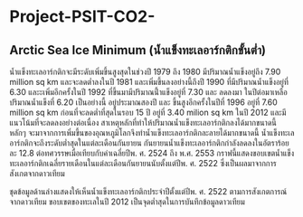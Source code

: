 # Project-PSIT-CO2-

Arctic Sea Ice Minimum (น้ำแข็งทะเลอาร์กติกขั้นต่ำ)
-----------------------

   น้ำแข็งทะเลอาร์กติกจะมีระดับเพิ่มขึ้นสูงสุดในช่วงปี 1979 ถึง 1980 มีปริมาณน้ำแข็งอยู่ถึง 7.90 million sq km และจะลดต่ำลงในปี 1981 และเพิ่มขึ้นลงอย่างนี้ถึงปี 1990 ที่มีปริมาณน้ำแข็งอยู่ที่ 6.30 และะเพิ่มอีกครั้งในปี 1992 ที่ขึ้นมามีปริมาณนี้ำแข็งอยู่ที่ 7.30 และ ลดลงมา ในปีต่อมาเหลือปริมาณน้ำแข็งที่ 6.20 เป็นอย่างนี้ อยู่ประมาณสองปี และ ขึ้นสูงอีกครั้งในปีที่ 1996 อยู่ที่ 7.60 million sq km ก่อนที่จะลดต่ำที่สุดในรอบ 15 ปี อยู่ที่ 3.40 milion sq km ในปี 2012 และมีแนวโน้มที่จะลดลงอย่างต่อเนื่อง สาเหตุหลักที่ทำให้ปริมาณน้ำแข็งทะเลอาร์กติกลงได้มากขนาดนี้ หลักๆ จะมาจากการเพิ่มขึ้นของอุณหภูมิโลกจึงทำน้ำแข็งทะเลอาร์กติกละลายได้มากขนาดนี้ น้ำแข็งทะเลอาร์กติกจะถึงระดับต่ำสุดในแต่ละเดือนกันยายน กันยายนน้ำแข็งทะเลอาร์กติกกำลังลดลงในอัตราร้อยละ 12.8 ต่อทศวรรษเมื่อเทียบกับค่าเฉลี่ยปีพ. ศ. 2524 ถึง พ.ศ. 2553 กราฟนี้แสดงขอบเขตน้ำแข็งทะเลอาร์กติกเฉลี่ยรายเดือนในแต่ละเดือนกันยายนนับตั้งแต่ปีพ. ศ. 2522 ซึ่งเป็นผลมาจากการสังเกตจากดาวเทียม

ชุดข้อมูลด้านล่างแสดงให้เห็นน้ำแข็งทะเลอาร์กติกประจำปีตั้งแต่ปีพ. ศ. 2522 ตามการสังเกตการณ์จากดาวเทียม ขอบเขตของทะเลในปี 2012 เป็นจุดต่ำสุดในการบันทึกข้อมูลดาวเทียม





